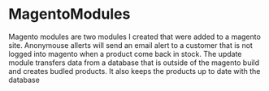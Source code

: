 # MagentoModules
Magento modules are two modules I created that were added to a magento site.
Anonymouse allerts will send an email alert to a customer that is not logged into magento when a product come back in stock.
The update module transfers data from a database that is outside of the magento build and creates budled products. It also keeps the products up to date with the database


